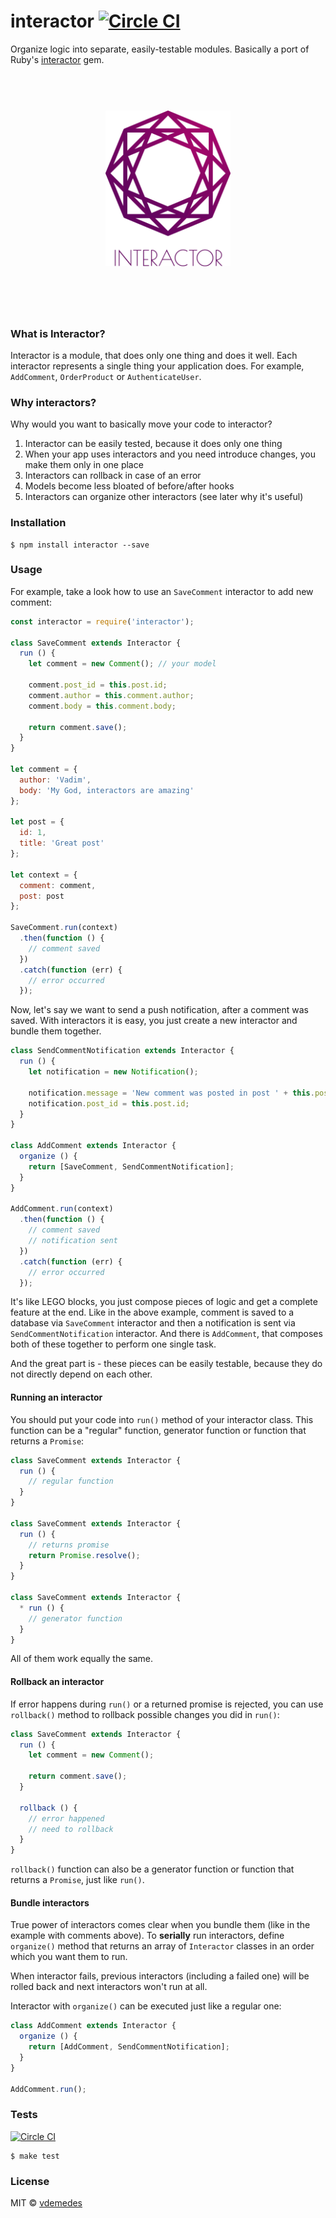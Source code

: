 # interactor [![Circle CI](https://circleci.com/gh/vdemedes/interactor.svg?style=svg)](https://circleci.com/gh/vdemedes/interactor)

Organize logic into separate, easily-testable modules.
Basically a port of Ruby's [interactor](https://github.com/collectiveidea/interactor) gem.


<h1 align="center">
  <br>
  <img width="200" src="media/logo.png">
  <br>
  <br>
  <br>
</h1>


### What is Interactor?

Interactor is a module, that does only one thing and does it well.
Each interactor represents a single thing your application does.
For example, `AddComment`, `OrderProduct` or `AuthenticateUser`.


### Why interactors?

Why would you want to basically move your code to interactor?

1. Interactor can be easily tested, because it does only one thing
2. When your app uses interactors and you need introduce changes, you make them only in one place
3. Interactors can rollback in case of an error
4. Models become less bloated of before/after hooks
5. Interactors can organize other interactors (see later why it's useful)


### Installation

```
$ npm install interactor --save
```


### Usage

For example, take a look how to use an `SaveComment` interactor to add new comment:

```js
const interactor = require('interactor');

class SaveComment extends Interactor {
  run () {
    let comment = new Comment(); // your model

    comment.post_id = this.post.id;
    comment.author = this.comment.author;
    comment.body = this.comment.body;

    return comment.save();
  }
}

let comment = {
  author: 'Vadim',
  body: 'My God, interactors are amazing'
};

let post = {
  id: 1,
  title: 'Great post'
};

let context = {
  comment: comment,
  post: post
};

SaveComment.run(context)
  .then(function () {
    // comment saved
  })
  .catch(function (err) {
    // error occurred
  });
```

Now, let's say we want to send a push notification, after a comment was saved.
With interactors it is easy, you just create a new interactor and bundle them together.


```js
class SendCommentNotification extends Interactor {
  run () {
    let notification = new Notification();

    notification.message = 'New comment was posted in post ' + this.post.title;
    notification.post_id = this.post.id;
  }
}

class AddComment extends Interactor {
  organize () {
    return [SaveComment, SendCommentNotification];
  }
}

AddComment.run(context)
  .then(function () {
    // comment saved
    // notification sent
  })
  .catch(function (err) {
    // error occurred
  });
```

It's like LEGO blocks, you just compose pieces of logic and get a complete feature at the end.
Like in the above example, comment is saved to a database via `SaveComment` interactor and then
a notification is sent via `SendCommentNotification` interactor. And there is `AddComment`, that composes both of these
together to perform one single task.

And the great part is - these pieces can be easily testable, because they do not directly depend on each other.



#### Running an interactor

You should put your code into `run()` method of your interactor class.
This function can be a "regular" function, generator function or function that returns a `Promise`:

```js
class SaveComment extends Interactor {
  run () {
    // regular function
  }
}

class SaveComment extends Interactor {
  run () {
    // returns promise
    return Promise.resolve();
  }
}

class SaveComment extends Interactor {
  * run () {
    // generator function
  }
}
```

All of them work equally the same.


#### Rollback an interactor

If error happens during `run()` or a returned promise is rejected, you can use `rollback()` method
to rollback possible changes you did in `run()`:

```js
class SaveComment extends Interactor {
  run () {
    let comment = new Comment();

    return comment.save();
  }

  rollback () {
    // error happened
    // need to rollback
  }
}
```

`rollback()` function can also be a generator function or function that returns a `Promise`, just like `run()`.


#### Bundle interactors

True power of interactors comes clear when you bundle them (like in the example with comments above).
To **serially** run interactors, define `organize()` method that returns an array of `Interactor` classes
in an order which you want them to run.

When interactor fails, previous interactors (including a failed one) will be rolled back and next interactors won't run at all.

Interactor with `organize()` can be executed just like a regular one:

```js
class AddComment extends Interactor {
  organize () {
    return [AddComment, SendCommentNotification];
  }
}

AddComment.run();
```


### Tests

[![Circle CI](https://circleci.com/gh/vdemedes/interactor.svg?style=svg)](https://circleci.com/gh/vdemedes/interactor)

```
$ make test
```


### License

MIT © [vdemedes](https://github.com/vdemedes)
